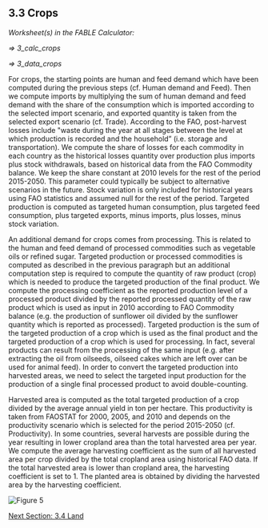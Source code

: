 ## 3.3 Crops

_Worksheet(s) in the FABLE Calculator:_

_⇒ 3_calc_crops_

_⇒ 3_data_crops_

For crops, the starting points are human and feed demand which have been computed during the previous steps (cf. Human demand and Feed). Then we compute imports by multiplying the sum of human demand and feed demand with the share of the consumption which is imported according to the selected import scenario, and exported quantity is taken from the selected export scenario (cf. Trade). According to the FAO, post-harvest losses include "waste during the year at all stages between the level at which production is recorded and the household” (i.e. storage and transportation). We compute the share of losses for each commodity in each country as the historical losses quantity over production plus imports plus stock withdrawals, based on historical data from the FAO Commodity balance. We keep the share constant at 2010 levels for the rest of the period 2015-2050. This parameter could typically be subject to alternative scenarios in the future. Stock variation is only included for historical years using FAO statistics and assumed null for the rest of the period. Targeted production is computed as targeted human consumption, plus targeted feed consumption, plus targeted exports, minus imports, plus losses, minus stock variation.

An additional demand for crops comes from processing. This is related to the human and feed demand of processed commodities such as vegetable oils or refined sugar. Targeted production or processed commodities is computed as described in the previous paragraph but an additional computation step is required to compute the quantity of raw product (crop) which is needed to produce the targeted production of the final product. We compute the processing coefficient as the reported production level of a processed product divided by the reported processed quantity of the raw product which is used as input in 2010 according to FAO Commodity balance (e.g. the production of sunflower oil divided by the sunflower quantity which is reported as processed). Targeted production is the sum of the targeted production of a crop which is used as the final product and the targeted production of a crop which is used for processing. In fact, several products can result from the processing of the same input (e.g. after extracting the oil from oilseeds, oilseed cakes which are left over can be used for animal feed). In order to convert the targeted production into harvested areas, we need to select the targeted input production for the production of a single final processed product to avoid double-counting.

Harvested area is computed as the total targeted production of a crop divided by the average annual yield in ton per hectare. This productivity is taken from FAOSTAT for 2000, 2005, and 2010 and depends on the productivity scenario which is selected for the period 2015-2050 (cf. Productivity). In some countries, several harvests are possible during the year resulting in lower cropland area than the total harvested area per year. We compute the average harvesting coefficient as the sum of all harvested area per crop divided by the total cropland area using historical FAO data. If the total harvested area is lower than cropland area, the harvesting coefficient is set to 1. The planted area is obtained by dividing the harvested area by the harvesting coefficient.

![Figure 5](https://user-images.githubusercontent.com/68918893/88788376-87fc1b80-d195-11ea-8c1e-7889fa07a57e.png)

[Next Section: 3.4 Land](https://github.com/FableCalculator/DocumentationWiki/wiki/3_4.-Land)



